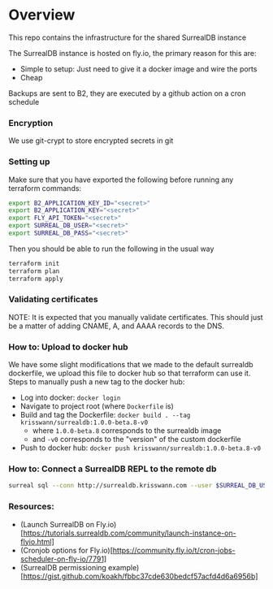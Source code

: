 # Overview

This repo contains the infrastructure for the shared SurrealDB instance

The SurrealDB instance is hosted on fly.io, the primary reason for this are:
- Simple to setup: Just need to give it a docker image and wire the ports
- Cheap

Backups are sent to B2, they are executed by a github action on a cron schedule

### Encryption

We use git-crypt to store encrypted secrets in git

### Setting up
Make sure that you have exported the following before running any terraform commands:
```bash
export B2_APPLICATION_KEY_ID="<secret>"
export B2_APPLICATION_KEY="<secret>"
export FLY_API_TOKEN="<secret>"
export SURREAL_DB_USER="<secret>"
export SURREAL_DB_PASS="<secret>"
```

Then you should be able to run the following in the usual way
```bash
terraform init
terraform plan
terraform apply
```

### Validating certificates
NOTE: It is expected that you manually validate certificates. This should just be a matter of
adding CNAME, A, and AAAA records to the DNS.

### How to: Upload to docker hub
We have some slight modifications that we made to the default surrealdb dockerfile, we upload this
file to docker hub so that terraform can use it. Steps to manually push a new tag to the docker hub:

- Log into docker: `docker login`
- Navigate to project root (where `Dockerfile` is)
- Build and tag the Dockerfile: `docker build . --tag krisswann/surrealdb:1.0.0-beta.8-v0`
  - where `1.0.0-beta.8` corresponds to the surrealdb image
  - and `-v0` corresponds to the "version" of the custom dockerfile
- Push to docker hub: `docker push krisswann/surrealdb:1.0.0-beta.8-v0`


### How to: Connect a SurrealDB REPL to the remote db
```bash
surreal sql --conn http://surrealdb.krisswann.com --user $SURREAL_DB_USER --pass $SURREAL_DB_PASS --pretty
```


### Resources:
- (Launch SurrealDB on Fly.io)[https://tutorials.surrealdb.com/community/launch-instance-on-flyio.html]
- (Cronjob options for Fly.io)[https://community.fly.io/t/cron-jobs-scheduler-on-fly-io/7791]
- (SurrealDB permissioning example)[https://gist.github.com/koakh/fbbc37cde630bedcf57acfd4d6a6956b]
